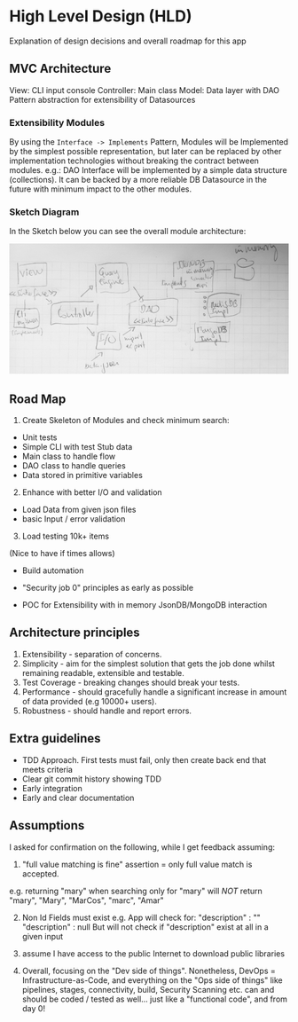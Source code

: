 # High Level Design (HLD)

Explanation of design decisions and overall roadmap for this app

## MVC Architecture

View: CLI input console
Controller: Main class
Model: Data layer with DAO Pattern abstraction for extensibility of Datasources

### Extensibility Modules

By using the `Interface -> Implements` Pattern, Modules will be Implemented by the simplest possible representation, but later can be replaced by other implementation technologies without breaking the contract between modules. e.g.:
DAO Interface will be implemented by a simple data structure (collections). It can be backed by a more reliable DB Datasource in the future with minimum impact to the other modules.

### Sketch Diagram

In the Sketch below you can see the overall module architecture:

![Alt Module diagram](arch-sketch.png?raw=true "Module diagram")

## Road Map

1. Create Skeleton of Modules and check minimum search:
- Unit tests
- Simple CLI with test Stub data
- Main class to handle flow
- DAO class to handle queries
- Data stored in primitive variables 

2. Enhance with better I/O and validation
- Load Data from given json files
- basic Input / error validation

3. Load testing 10k+ items

(Nice to have if times allows)

* Build automation

* "Security job 0" principles as early as possible

* POC for Extensibility with in memory JsonDB/MongoDB interaction



## Architecture principles

1. Extensibility - separation of concerns.
2. Simplicity - aim for the simplest solution that gets the job done whilst remaining readable, extensible and testable.
3. Test Coverage - breaking changes should break your tests.
4. Performance - should gracefully handle a significant increase in amount of data provided (e.g 10000+ users).
5. Robustness - should handle and report errors.

## Extra guidelines

* TDD Approach. First tests must fail, only then create back end that meets criteria
* Clear git commit history showing TDD 
* Early integration
* Early and clear documentation

## Assumptions

I asked for confirmation on the following, while I get feedback assuming:

1. "full value matching is fine" assertion =  only full value match is accepted.

e.g. returning "mary" when searching only for "mary" 
will *NOT* return "mary", "Mary", "MarCos", "marc", "Amar" 

2. Non Id Fields must exist
e.g. App will check for:
"description" : ""
"description" : null
But will not check if "description" exist at all in a given input

3. assume I have access to the public Internet to download public libraries

4. Overall, focusing on  the "Dev side of things". 
Nonetheless, DevOps = Infrastructure-as-Code, and everything on the "Ops side of things"
like pipelines, stages, connectivity, build, Security Scanning etc. can and should be coded / tested as well... just like a "functional code", and from day 0!